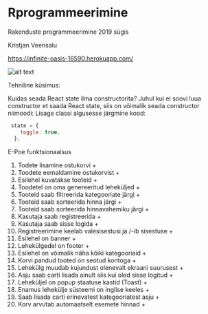 # Rprogrammeerimine
Rakenduste programmeerimine 2019 sügis


Kristjan Veensalu 


https://infinite-oasis-16590.herokuapp.com/


![alt text](https://i.redd.it/4orx0op2b7o31.jpg)

Tehniline küsimus: 

Kuidas seada React state ilma constructorita?
Juhul kui ei soovi luua constructor et saada React state, siis on võimalik seada constructor niimoodi: 
Lisage classi algusesse järgmine kood: 
```javascript
 state = {
    toggle: true,
  };
```


E-Poe funktsionaalsus

1. Todete lisamine ostukorvi + 
2. Toodete eemaldamine ostukorvist + 
3. Esilehel kuvatakse tooteid + 
4. Toodetel on oma genereeritud leheküljed +
5. Tooteid saab filtreerida kategooriate järgi +
6. Tooteid saab sorteerida hinna järgi + 
7. Tooteid saab sorteerida hinnavahemiku järgi + 
8. Kasutaja saab registreerida + 
9. Kasutaja saab sisse logida + 
10. Registreerimine keelab valesisestusi ja /-ib sisestuse + 
11. Esilehel on banner + 
12. Lehekülgedel on footer + 
13. Esilehel on võimalik näha kõiki kategooriaid +
14. Korvi pandud tooted on seotud kontoga + 
15. Lehekülg muudab kujundust olenevalt ekraani suurusest + 
16. Asju saab carti lisada ainult siis kui oled sisse logitud + 
17. Leheküljel on popup staatuse kastid (Toast) + 
18. Enamus lehekülje süsteemi on inglise keeles +
19. Saab lisada carti erinevatest kategooriatest asju + 
20. Korv arvutab automaatselt esemete hinnad + 

